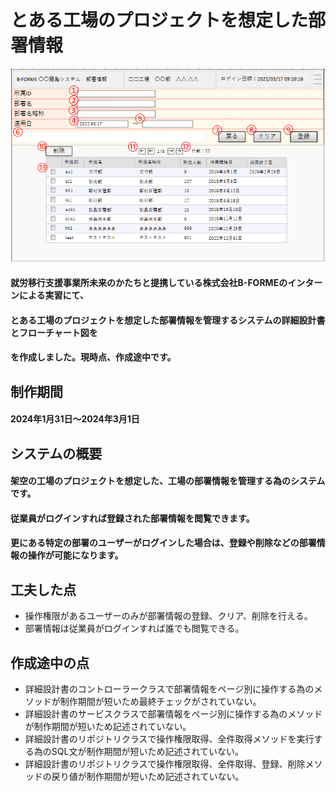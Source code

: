# とある工場のプロジェクトを想定した部署情報
![株式会社B-FORMEの部署情報の管理画面](images/部署情報_画面.PNG "busyo")

#### 就労移行支援事業所未来のかたちと提携している株式会社B-FORMEのインターンによる実習にて、
#### とある工場のプロジェクトを想定した部署情報を管理するシステムの詳細設計書とフローチャート図を
#### を作成しました。現時点、作成途中です。

## 制作期間
#### 2024年1月31日～2024年3月1日

## システムの概要
#### 架空の工場のプロジェクトを想定した、工場の部署情報を管理する為のシステムです。
#### 従業員がログインすれば登録された部署情報を閲覧できます。
#### 更にある特定の部署のユーザーがログインした場合は、登録や削除などの部署情報の操作が可能になります。

## 工夫した点
- 操作権限があるユーザーのみが部署情報の登録、クリア、削除を行える。
- 部署情報は従業員がログインすれば誰でも閲覧できる。

## 作成途中の点
- 詳細設計書のコントローラークラスで部署情報をページ別に操作する為のメソッドが制作期間が短いため最終チェックがされていない。
- 詳細設計書のサービスクラスで部署情報をページ別に操作する為のメソッドが制作期間が短いため記述されていない。
- 詳細設計書のリポジトリクラスで操作権限取得、全件取得メソッドを実行する為のSQL文が制作期間が短いため記述されていない。
- 詳細設計書のリポジトリクラスで操作権限取得、全件取得、登録、削除メソッドの戻り値が制作期間が短いため記述されていない。
